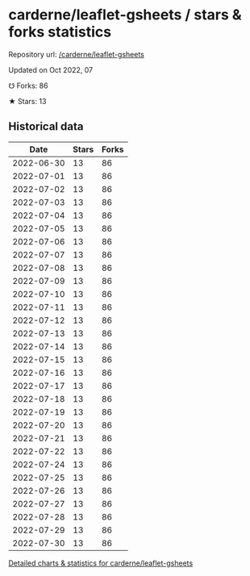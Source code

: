 # carderne/leaflet-gsheets / stars & forks statistics

Repository url: [/carderne/leaflet-gsheets](https://github.com/carderne/leaflet-gsheets)

Updated on Oct 2022, 07

☋ Forks: 86

★ Stars: 13

## Historical data
| Date | Stars | Forks |
|------|-------|-------|
| 2022-06-30 | 13 | 86 | 
| 2022-07-01 | 13 | 86 | 
| 2022-07-02 | 13 | 86 | 
| 2022-07-03 | 13 | 86 | 
| 2022-07-04 | 13 | 86 | 
| 2022-07-05 | 13 | 86 | 
| 2022-07-06 | 13 | 86 | 
| 2022-07-07 | 13 | 86 | 
| 2022-07-08 | 13 | 86 | 
| 2022-07-09 | 13 | 86 | 
| 2022-07-10 | 13 | 86 | 
| 2022-07-11 | 13 | 86 | 
| 2022-07-12 | 13 | 86 | 
| 2022-07-13 | 13 | 86 | 
| 2022-07-14 | 13 | 86 | 
| 2022-07-15 | 13 | 86 | 
| 2022-07-16 | 13 | 86 | 
| 2022-07-17 | 13 | 86 | 
| 2022-07-18 | 13 | 86 | 
| 2022-07-19 | 13 | 86 | 
| 2022-07-20 | 13 | 86 | 
| 2022-07-21 | 13 | 86 | 
| 2022-07-22 | 13 | 86 | 
| 2022-07-24 | 13 | 86 | 
| 2022-07-25 | 13 | 86 | 
| 2022-07-26 | 13 | 86 | 
| 2022-07-27 | 13 | 86 | 
| 2022-07-28 | 13 | 86 | 
| 2022-07-29 | 13 | 86 | 
| 2022-07-30 | 13 | 86 | 


[Detailed charts & statistics for carderne/leaflet-gsheets](https://reviewgithub.com/rep/carderne/leaflet-gsheets)
